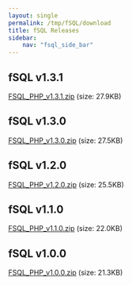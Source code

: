 ```yaml
---
layout: single
permalink: /tmp/fSQL/download
title: fSQL Releases
sidebar:
    nav: "fsql_side_bar"
---
```


## fSQL v1.3.1

[FSQL_PHP_v1.3.1.zip](http://sourceforge.net/projects/fsql/files/PHP%20fSQL/PHP%20fSQL%20v1.3.1/fSQL_php_v1.3.1.zip/download) (size: 27.9KB)

## fSQL v1.3.0

[FSQL_PHP_v1.3.0.zip](http://sourceforge.net/projects/fsql/files/PHP%20fSQL/PHP%20fSQL%20v1.3/fSQL_php_v1.3.zip/download) (size: 27.5KB)

## fSQL v1.2.0

[FSQL_PHP_v1.2.0.zip](http://sourceforge.net/projects/fsql/files/PHP%20fSQL/PHP%20fSQL%20v1.2/fSQL_php_v1.2.zip/download) (size: 25.5KB)

## fSQL v1.1.0

[FSQL_PHP_v1.1.0.zip](http://sourceforge.net/projects/fsql/files/PHP%20fSQL/PHP%20fSQL%20v1.1/fSQL_php_v1.1.zip/download) (size: 22.0KB)

## fSQL v1.0.0

[FSQL_PHP_v1.0.0.zip](http://sourceforge.net/projects/fsql/files/PHP%20fSQL/PHP%20fSQL%20v1.0/fSQL_php_v1.0.zip/download) (size: 21.3KB)
